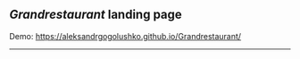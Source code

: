 ***Grandrestaurant*** landing page
----------------------------------------------
Demo: https://aleksandrgogolushko.github.io/Grandrestaurant/
______________________________________________________________
